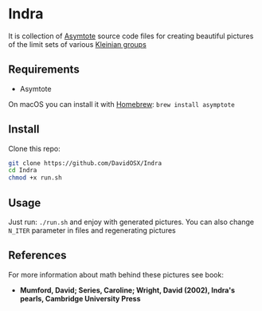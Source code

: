 # Indra

It is collection of [Asymtote](https://asymptote.sourceforge.io) source code files for creating beautiful pictures of the limit sets of various [Kleinian groups](https://en.wikipedia.org/wiki/Kleinian_group)

## Requirements
* Asymtote

On macOS you can install it with [Homebrew](https://brew.sh): ```brew install asymptote```

## Install
Clone this repo: 
```sh
git clone https://github.com/DavidOSX/Indra
cd Indra
chmod +x run.sh
```

## Usage
Just run: ```./run.sh``` and enjoy with generated pictures.
You can also change ```N_ITER``` parameter in files and regenerating pictures

## References
For more information about math behind these pictures see book:
* **Mumford, David; Series, Caroline; Wright, David (2002), Indra's pearls, Cambridge University Press**
